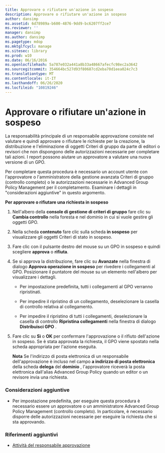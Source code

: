 ```yaml
---
title: Approvare o rifiutare un'azione in sospeso
description: Approvare o rifiutare un'azione in sospeso
author: dansimp
ms.assetid: 6d78989a-b600-4876-9dd9-bc6207ff2ce7
ms.reviewer: ''
manager: dansimp
ms.author: dansimp
ms.pagetype: mdop
ms.mktglfcycl: manage
ms.sitesec: library
ms.prod: w10
ms.date: 06/16/2016
ms.openlocfilehash: 5a787e032a441a8b33a48667afecfc98ec2a3642
ms.sourcegitcommit: 354664bc527d93f80687cd2eba70d1eea024c7c3
ms.translationtype: MT
ms.contentlocale: it-IT
ms.lasthandoff: 06/26/2020
ms.locfileid: "10819246"
---
```

# Approvare o rifiutare un'azione in sospeso


La responsabilità principale di un responsabile approvazione consiste nel valutare e quindi approvare o rifiutare le richieste per la creazione, la distribuzione e l'eliminazione di oggetti Criteri di gruppo da parte di editori o revisori che non dispongono delle autorizzazioni necessarie per completare tali azioni. I report possono aiutare un approvatore a valutare una nuova versione di un GPO.

Per completare questa procedura è necessario un account utente con l'approvatore o l'amministratore della gestione avanzata Criteri di gruppo (controllo completo) o le autorizzazioni necessarie in Advanced Group Policy Management per il completamento. Esaminare i dettagli in "considerazioni aggiuntive" in questo argomento.

**Per approvare o rifiutare una richiesta in sospeso**

1.  Nell'albero della **console di gestione di criteri di gruppo** fare clic su **Cambia controllo** nella foresta e nel dominio in cui si vuole gestire gli oggetti GPO.

2.  Nella scheda **contenuto** fare clic sulla scheda **in sospeso** per visualizzare gli oggetti Criteri di stato in sospeso.

3.  Fare clic con il pulsante destro del mouse su un GPO in sospeso e quindi scegliere **approva** o **rifiuta**.

4.  Se si approva la distribuzione, fare clic su **Avanzate** nella finestra di dialogo **Approva operazione in sospeso** per rivedere i collegamenti al GPO. Posizionare il puntatore del mouse su un elemento nell'albero per visualizzare i dettagli.

    -   Per impostazione predefinita, tutti i collegamenti al GPO verranno ripristinati.

    -   Per impedire il ripristino di un collegamento, deselezionare la casella di controllo relativa al collegamento.

    -   Per impedire il ripristino di tutti i collegamenti, deselezionare la casella di controllo **Ripristina collegamenti** nella finestra di dialogo **Distribuisci GPO** .

5.  Fare clic su **Sì** o **OK** per confermare l'approvazione o il rifiuto dell'azione in sospeso. Se è stata approvata la richiesta, il GPO viene spostato nella scheda appropriata per l'azione eseguita.

    **Nota**  Se l'indirizzo di posta elettronica di un responsabile dell'approvazione è incluso nel campo **a indirizzo di posta elettronica** della scheda **delega** del **dominio** , l'approvatore riceverà la posta elettronica dall'alias Advanced Group Policy quando un editor o un revisore invia una richiesta.

     

### Considerazioni aggiuntive

-   Per impostazione predefinita, per eseguire questa procedura è necessario essere un approvatore o un amministratore Advanced Group Policy Management (controllo completo). In particolare, è necessario disporre delle autorizzazioni necessarie per eseguire la richiesta che si sta approvando.

### Riferimenti aggiuntivi

-   [Attività del responsabile approvazione](performing-approver-tasks-agpm30ops.md)

 

 





